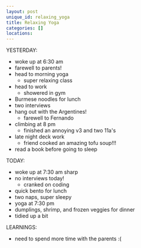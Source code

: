 ```yaml
---
layout: post
unique_id: relaxing_yoga
title: Relaxing Yoga
categories: []
locations: 
---
```


YESTERDAY:
* woke up at 6:30 am
* farewell to parents!
* head to morning yoga
  * super relaxing class
* head to work
  * showered in gym
* Burmese noodles for lunch
* two interviews
* hang out with the Argentines!
  * farewell to Fernando
* climbing at 8 pm
  * finished an annoying v3 and two 11a's
* late night deck work
  * friend cooked an amazing tofu soup!!!
* read a book before going to sleep

TODAY:
* woke up at 7:30 am sharp
* no interviews today!
  * cranked on coding
* quick bento for lunch
* two naps, super sleepy
* yoga at 7:30 pm
* dumplings, shrimp, and frozen veggies for dinner
* tidied up a bit

LEARNINGS:
* need to spend more time with the parents :(
